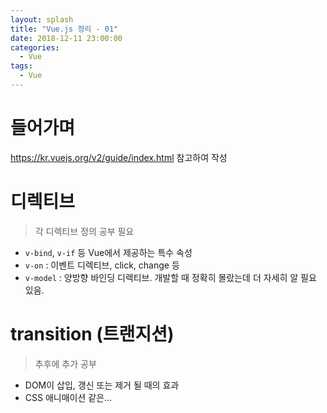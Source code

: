 ```yaml
---
layout: splash
title: "Vue.js 정리 - 01"
date: 2018-12-11 23:00:00
categories: 
  - Vue
tags:
  - Vue
---
```


# 들어가며

<https://kr.vuejs.org/v2/guide/index.html> 참고하여 작성

# 디렉티브

> 각 디렉티브 정의 공부 필요

- `v-bind`, `v-if` 등 Vue에서 제공하는 특수 속성
- `v-on` : 이벤트 디렉티브, click, change 등
- `v-model` : 양방향 바인딩 디렉티브. 개발할 때 정확히 몰랐는데 더 자세히 알 필요 있음.

# transition (트랜지션)

> 추후에 추가 공부

- DOM이 삽입, 갱신 또는 제거 될 때의 효과
- CSS 애니매이션 같은...

